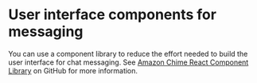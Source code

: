 # User interface components for messaging<a name="ui-components"></a>

You can use a component library to reduce the effort needed to build the user interface for chat messaging\. See [Amazon Chime React Component Library](https://github.com/aws/amazon-chime-sdk-component-library-react) on GitHub for more information\.